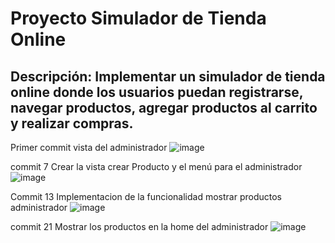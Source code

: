 # Proyecto Simulador de Tienda Online
## Descripción: Implementar un simulador de tienda online donde los usuarios puedan registrarse, navegar productos, agregar productos al carrito y realizar compras.
Primer commit vista del administrador
![image](https://github.com/ch3p3l1t0/Spring-ecommerce/assets/78379421/0c4553a7-12d9-41e7-bf65-a64b6c2d25f1)

commit 7
Crear la vista crear Producto y el menú para el administrador
![image](https://github.com/ch3p3l1t0/Spring-ecommerce/assets/78379421/5523869c-2008-4c38-9f4a-aaef03f33f8d)

Commit 13 
Implementacion de la funcionalidad mostrar productos administrador
![image](https://github.com/ch3p3l1t0/Spring-ecommerce/assets/78379421/ff0765b6-95df-4874-b0f2-151a1a1d9d56)

commit 21 
Mostrar los productos en la home del administrador
![image](https://github.com/ch3p3l1t0/Spring-ecommerce/assets/78379421/68eac27a-a153-4fcf-9436-ce4f38b29281)
